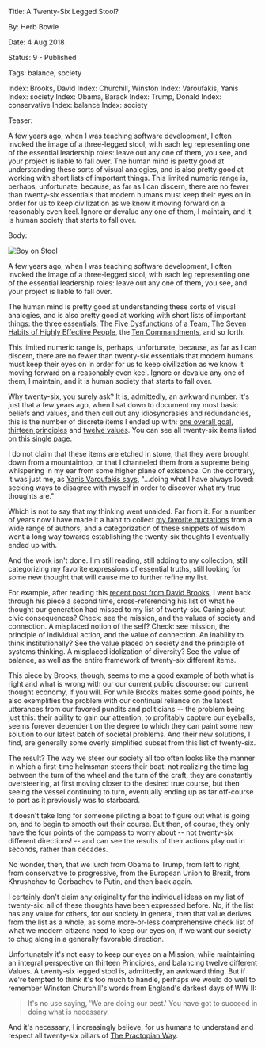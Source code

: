 Title: A Twenty-Six Legged Stool?

By:    Herb Bowie

Date:  4 Aug 2018

Status: 9 - Published

Tags: balance, society

Index: Brooks, David
Index: Churchill, Winston
Index: Varoufakis, Yanis
Index: society
Index: Obama, Barack
Index: Trump, Donald
Index: conservative
Index: balance
Index: society

Teaser:

A few years ago, when I was teaching software development, I often invoked the image of a three-legged stool, with each leg representing one of the essential leadership roles: leave out any one of them, you see, and your project is liable to fall over. The human mind is pretty good at understanding these sorts of visual analogies, and is also pretty good at working with short lists of important things. This limited numeric range is, perhaps, unfortunate, because, as far as I can discern, there are no fewer than twenty-six essentials that modern humans must keep their eyes on in order for us to keep civilization as we know it moving forward on a reasonably even keel. Ignore or devalue any one of them, I maintain, and it is human society that starts to fall over.

Body:

<p><img src="../../images/stool.jpg" alt="Boy on Stool" title="Boy on Stool" /></p>

A few years ago, when I was teaching software development, I often invoked the image of a three-legged stool, with each leg representing one of the essential leadership roles: leave out any one of them, you see, and your project is liable to fall over. 

The human mind is pretty good at understanding these sorts of visual analogies, and is also pretty good at working with short lists of important things: the three essentials, [The Five Dysfunctions of a Team][five], [The Seven Habits of Highly Effective People][seven], the [Ten Commandments][ten], and so forth.

This limited numeric range is, perhaps, unfortunate, because, as far as I can discern, there are no fewer than twenty-six essentials that modern humans must keep their eyes on in order for us to keep civilization as we know it moving forward on a reasonably even keel. Ignore or devalue any one of them, I maintain, and it is human society that starts to fall over. 

Why twenty-six, you surely ask? It is, admittedly, an awkward number. It's just that a few years ago, when I sat down to document my most basic beliefs and values, and then cull out any idiosyncrasies and redundancies, this is the number of discrete items I ended up with: [one overall goal][mission], [thirteen principles][principles] and [twelve values][values]. You can see all twenty-six items listed on [this single page][way].

I do not claim that these items are etched in stone, that they were brought down from a mountaintop, or that I channeled them from a supreme being whispering in my ear from some higher plane of existence. On the contrary, it was just me, as [Yanis Varoufakis says][yanis], "...doing what I have always loved: seeking ways to disagree with myself in order to discover what my true thoughts are."

Which is not to say that my thinking went unaided. Far from it. For a number of years now I have made it a habit to collect [my favorite quotations][quotes] from a wide range of authors, and a categorization of these snippets of wisdom went a long way towards establishing the twenty-six thoughts I eventually ended up with. 

And the work isn't done. I'm still reading, still adding to my collection, still categorizing my favorite expressions of essential truths, still looking for some new thought that will cause me to further refine my list. 

For example, after reading this [recent post from David Brooks][brooks], I went back through his piece a second time, cross-referencing his list of what he thought our generation had missed to my list of twenty-six. Caring about civic consequences? Check: see the mission, and the values of society and connection. A misplaced notion of the self? Check: see mission, the principle of individual action, and the value of connection. An inability to think institutionally? See the value placed on society and the principle of systems thinking. A misplaced idolization of diversity? See the value of balance, as well as the entire framework of twenty-six different items. 

This piece by Brooks, though, seems to me a good example of both what is right and what is wrong with our our current public discourse: our current thought economy, if you will. For while Brooks makes some good points, he also exemplifies the problem with our continual reliance on the latest utterances from our favored pundits and politicians -- the problem being just this: their ability to gain our attention, to profitably capture our eyeballs, seems forever dependent on the degree to which they can paint some new solution to our latest batch of societal problems. And their new solutions, I find, are generally some overly simplified subset from this list of twenty-six. 

The result? The way we steer our society all too often looks like the manner in which a first-time helmsman steers their boat: not realizing the time lag between the turn of the wheel and the turn of the craft, they are constantly oversteering, at first moving closer to the desired true course, but then seeing the vessel continuing to turn, eventually ending up as far off-course to port as it previously was to starboard. 

It doesn't take long for someone piloting a boat to figure out what is going on, and to begin to smooth out their course. But then, of course, they only have the four points of the compass to worry about -- not twenty-six different directions! -- and can see the results of their actions play out in seconds, rather than decades. 

No wonder, then, that we lurch from Obama to Trump, from left to right, from conservative to progressive, from the European Union to Brexit, from Khrushchev to Gorbachev to Putin, and then back again.  
 
I certainly don't claim any originality for the individual ideas on my list of twenty-six: all of these thoughts have been expressed before. No, if the list has any value for others, for our society in general, then that value derives from the list as a whole, as some more-or-less comprehensive check list of what we modern citizens need to keep our eyes on, if we want our society to chug along in a generally favorable direction. 

Unfortunately it's not easy to keep our eyes on a Mission, while maintaining an integral perspective on thirteen Principles, and balancing twelve different Values. A twenty-six legged stool is, admittedly, an awkward thing. But if we're tempted to think it's too much to handle, perhaps we would do well to remember Winston Churchill's words from England's darkest days of WW II:

> It's no use saying, 'We are doing our best.' You have got to succeed in doing what is necessary.

And it's necessary, I increasingly believe, for us humans to understand and respect all twenty-six pillars of [The Practopian Way][way]. 

[abridged]: ../../way/abridged-way.html

[brooks]: https://www.nytimes.com/2018/05/28/opinion/failure-educated-elite.html

[five]: https://amzn.to/2LaO5vl

[mission]: ../../core/mission.html

[principles]: ../../core/principles.html

[quotes]: ../../quotes/index.html

[seven]: https://amzn.to/2JmTkup

[ten]: https://en.wikipedia.org/wiki/Ten_Commandments

[values]: ../../core/values.html

[way]: ../../way/the-practopian-way.html

[yanis]: https://amzn.to/2JmOUnu


